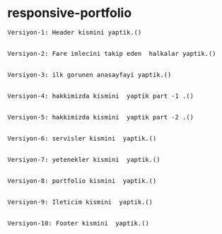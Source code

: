 # responsive-portfolio
<pre>
Versiyon-1: Header kismini yaptik.(<!-- header section --><!-- Burger Menu-->)
<br>
Versiyon-2: Fare imlecini takip eden  halkalar yaptik.(<!-- custom cursors -->)
<br>
Versiyon-3: ilk gorunen anasayfayi yaptik.(<!-- home section  -->)
<br>
Versiyon-4: hakkimizda kismini  yaptik part -1 .(<!-- about section  -->)
<br>
Versiyon-5: hakkimizda kismini  yaptik part -2 .(<!-- about section  -->)
<br>
Versiyon-6: servisler kismini  yaptik.(<!-- service section  -->)
<br>
Versiyon-7: yetenekler kismini  yaptik.(<!-- experience section -->)
<br>
Versiyon-8: portfolio kismini  yaptik.(<!-- portfolio section -->)
<br>
Versiyon-9: Ileticim kismini  yaptik.(<!-- contact section -->)
<br>
Versiyon-10: Footer kismini  yaptik.(<!-- footer section -->)
</pre>
